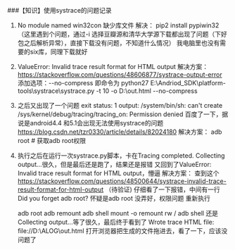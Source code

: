 ###【知识】使用systrace的问题记录
  1. No module named win32con
缺少库文件
解决：
pip2 install pypiwin32（这里遇到个问题，通过-i 选择豆瓣源和清华大学源下载都出现了问题（下好包之后解析异常），直接下载没有问题，不知道什么情况）
我电脑里也没有需要的six库，同理下载就好

2. ValueError: Invalid trace result format for HTML output
解决方案：
https://stackoverflow.com/questions/48606877/systrace-output-error
添加选项：--no-compress
即命令为 python27 E:\Andriod_SDK\platform-tools\systrace\systrace.py -t 10 -o D:\out.html --no-compress

3. 之后又出现了一个问题
exit status: 1
output:
/system/bin/sh: can't create /sys/kernel/debug/tracing/tracing_on: Permission denied
百度了一下，据说是android4.4 和5.1会出现无法使用systrace的问题
https://blog.csdn.net/tzr0330/article/details/82024180
解决方案：
adb root # 获取adb root权限

4. 执行之后在运行一次systrace.py脚本，卡在Tracing completed. Collecting output...很久，但是最后还是跑了，结果还是报错
又回到了ValueError: Invalid trace result format for HTML output，懵逼
解决方案：
查到这个 https://stackoverflow.com/questions/48500644/systrace-invalid-trace-result-format-for-html-output （待验证)
仔细看了一下报错，中间有一行 Did you forget adb root?
怀疑是adb root 没弄好，权限问题
重新执行

    adb root
    adb remount
    adb shell mount -o remount rw /
    adb shell
还是Collecting output...等了很久，最后终于看到了
Wrote trace HTML file: file://D:\ALOG\out.html
打开浏览器把生成的文件拖进去，看了一下，应该没问题了